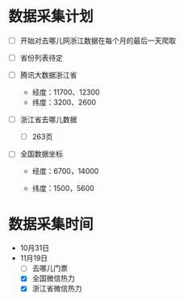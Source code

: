 # 数据采集计划

- [ ] 开始对去哪儿网浙江数据在每个月的最后一天爬取

- [ ] 省份列表待定

- [ ] 腾讯大数据浙江省

  - 经度：11700、12300
  - 纬度：3200、2600

- [ ] 浙江省去哪儿数据

  - [ ] 263页

- [ ] 全国数据坐标

  - 经度：6700，14000

  - 纬度：1500，5600

# 数据采集时间

- 10月31日
- 11月19日
  - [ ] 去哪儿门票
  - [x] 全国微信热力
  - [x] 浙江省微信热力